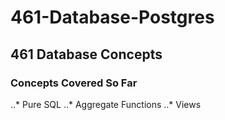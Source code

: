 # 461-Database-Postgres
## 461 Database Concepts
### Concepts Covered So Far
..* Pure SQL
..* Aggregate Functions
..* Views

